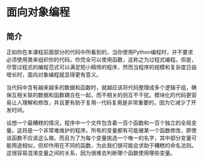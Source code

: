 # 面向对象编程

## 简介

正如你在本课程前面部分的代码中所看到的，当你使用Python编程时，并不要求必须使用类来组织你的代码。你完全可以使用函数，这称之为过程式编程。但是，尽管过程式的编程范式可以满足短小精悍的程序，然而当程序的规模和复杂度日益增长时，面向对象编程就显得更有意义。  

当代码中含有越来越多的数据和函数时，就越应该将代码整理成多个逻辑子组，确保互相关联的数据和函数耦合在一起，而不相关的则互不干扰。模块化的代码更容易让人理解和修改，并且更有助于复用--代码复用是非常重要的，因为它减少了开发时间。

设想一个最糟糕的情况，程序中一个文件包含着一百个函数和一百个独立的全局变量。这将是一个非常难维护的程序。所有的变量都有可能被某一个函数修改，即使该函数不应该这么做。而且为了为每个变量挑选一个唯一的名字，其中部分变量可能用途相似，但却作用在不同的函数，为此我们很可能会求助于糟糕的命名法则。这很容易混淆变量之间的关系，因为很难去判断哪个函数使用哪些变量。
 

